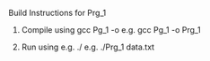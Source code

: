 Build Instructions for Prg_1

1) Compile using gcc Pg_1 -o <DESIRED PROGRAM FILENAME> e.g. gcc Pg_1 -o Prg_1

2) Run using e.g. ./<DESIRED PROGRAM FILENAME> <text-filename> e.g. ./Prg_1 data.txt